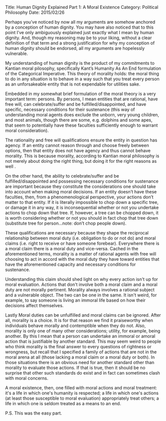 Title: Human Dignity Explained Part 1: A Moral Existence
Category: Political Philosophy
Date: 2015/02/26

Perhaps you’ve noticed by now all my arguments are somehow anchored by a conception of human dignity. You may have also noticed that to this point I’ve only ambiguously explained just exactly what I mean by human dignity. And, though my reasoning may be to your liking, without a clear definition of that term and a strong justification for why my conception of human dignity should be endorsed, all my arguments are hopelessly vulnerable.

My understanding of human dignity is the product of my commitments to Kantian moral pilosophy, specifically Kant’s Humanity As An End formulation of the Categorical Imperative. This theory of morality holds: the moral thing to do in any situation is to behave in a way such that you treat every person as an unforsakeable entity that is not expendable for utilities sake.

Embedded in my somewhat brief formulation of the moral theory is a very important term: persons. By persons, I mean entities that are rational, have free will, can celebrate/suffer and be fulfilled/disappointed, and have specific, necessary conditions for their sustenance (this way of understanding moral agents does exclude the unborn, very young children, and most animals, though there are some, e.g. dolphins and some apes, that seem to potentially have these faculties sufficiently enough to warrant moral consideration).

The rationality and free will qualifications ensure the entity in question has agency. If an entity cannot reason through and choose freely between options, then that entity does not have agency and thus cannot behave morality. This is because morality, according to Kantian moral philosophy is not merely about doing the right thing, but doing it for the right reasons as well .

On the other hand, the ability to celebrate/suffer and be fulfilled/disappointed and possessing necessary conditions for sustenance are important because they constitute the considerations one should take into account when making moral decisions. If an entity doesn’t have these faculties, then, from a phenomenological perspective, your actions don’t matter to that entity. If it is literally impossible to chop down a specific tree, or damage it in any way, it is inconsequential whether or not you undertake actions to chop down that tree. If, however, a tree can be chopped down, it is worth considering whether or not you should in fact chop that tree down (substitute tree for person...note: don’t chop people down).

These qualifications are necessary because they shape the reciprocal relationship between moral duty (i.e. obligation to do or not do) and moral claims (i.e. right to receive or have someone forebear). Everywhere there is a moral claim there is a moral duty and vice-versa. Cached in the aforementioned terms, morality is a matter of rational agents with free will choosing to act in accord with the moral duty they have toward entities that have the aforementioned capacity and necessary conditions for sustenance.

Understanding this claim should shed light on why every action isn't up for moral evaluation. Actions that don't involve both a moral claim and a moral duty are not morally pertinent. Morality always involves a rational subject and a vulnerable object. The two can be one in the same. It isn't weird, for example, to say someone is living an immoral life based on how their decisions affect themselves.

Lastly Moral duties can be unfulfilled and moral claims can be ignored. After all, morality is a choice. It is for that reason we find it praiseworthy when individuals behave morally and contemptible when they do not. Also, morality is only one of many other considerations; utility, for example, being another. By this I mean that a person can undertake an immoral or amoral action that is justifiable by another standard. This may seem weird to people who think morality is the final answer to every questions of rightness or wrongness, but recall that I specified a family of actions that are not in the moral arena at all (those lacking a moral claim or a moral duty or both). In those situations there is an obvious need for another standard other than morality to evaluate those actions. If that is true, then it should be no surprise that other such standards do exist and in fact can sometimes clash with moral concerns.

A moral existence, then, one filled with moral actions and moral treatment: it's a life in which one's humanity is respected; a life in which one's actions (at least those susceptible to moral evaluation) appropriately treat others; a life in which one is seldom treated as a means to an end. 

P.S. This was the easy part.

